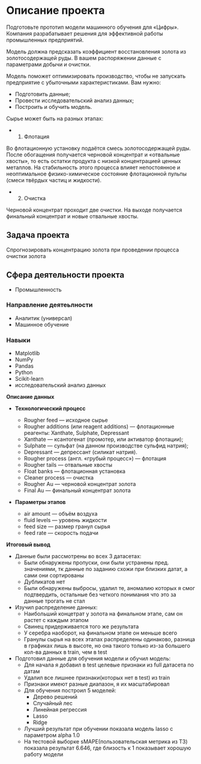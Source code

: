 <h1> Описание проекта </h1>

Подготовьте прототип модели машинного обучения для «Цифры». Компания разрабатывает решения для эффективной работы промышленных предприятий.


Модель должна предсказать коэффициент восстановления золота из золотосодержащей руды. В вашем распоряжении данные с параметрами добычи и очистки.


Модель поможет оптимизировать производство, чтобы не запускать предприятие с убыточными характеристиками.
Вам нужно:


- Подготовить данные;
- Провести исследовательский анализ данных;
- Построить и обучить модель.

Сырье может быть на разных этапах:

- 1. Флотация


Во флотационную установку подаётся смесь золотосодержащей руды. После обогащения получается черновой концентрат и «отвальные хвосты», то есть остатки продукта с низкой концентрацией ценных металлов.
На стабильность этого процесса влияет непостоянное и неоптимальное физико-химическое состояние флотационной пульпы (смеси твёрдых частиц и жидкости).


- 2. Очистка 


Черновой концентрат проходит две очистки. На выходе получается финальный концентрат и новые отвальные хвосты.



<h2> Задача проекта </h2>

Спрогнозировать концентрацию золота при проведении процесса очистки золота

<h2> Сфера деятельности проекта </h2>

- Промышленность

<h3> Направление деятеьлности </h3>


- Аналитик (универсал)
- Машинное обучение


<h3> Навыки </h3>

- Matplotlib
- NumPy
- Pandas
- Python
- Scikit-learn
- исследовательский анализ данных


**Описание данных**


- **Технологический процесс**
    - Rougher feed — исходное сырье
    - Rougher additions (или reagent additions) — флотационные реагенты: Xanthate, Sulphate, Depressant
    - Xanthate — ксантогенат (промотер, или активатор флотации);
    - Sulphate — сульфат (на данном производстве сульфид натрия);
    - Depressant — депрессант (силикат натрия).
    - Rougher process (англ. «грубый процесс») — флотация
    - Rougher tails — отвальные хвосты
    - Float banks — флотационная установка
    - Cleaner process — очистка
    - Rougher Au — черновой концентрат золота
    - Final Au — финальный концентрат золота

    
- **Параметры этапов**
    - air amount — объём воздуха
    - fluid levels — уровень жидкости
    - feed size — размер гранул сырья
    - feed rate — скорость подачи



**Итоговый вывод**

- Данные были рассмотрены во всех 3 датасетах:
    - Были обнаружены пропуски, они были устранены пред. значениями, тк данные по заданию схожи при близких датат, а сами они сортированы
    - Дубликатов нет
    - Были обнаружены выбросы, удалил те, аномалию которых я смог подтвердить, остальные без четкого понимания что это за данные трогать не стал
- Изучил распределение данных:
    - Наибольший концетрат у золота на финальном этапе, сам он растет с каждым этапом
    - Свинец придерживается того же результата
    - У серебра наоборот, на финальном этапе он меньше всего
    - Гранулы сырья на всех этапах распределены одинаково, разница в графиках лишь в высоте, но она такого только из-за большего кол-ва данных в train, чем в test
- Подготовил данные для обучения модели и обучил модель:
    - Для начала я добавил в test целевые признаки из full датасета по датам
    - Удалил все лишнее признаки(которых нет в test) из train
    - Признаки имеют разные диапазон, я их масштабировал
    - Для обучения построил 5 моделей:
        - Дерево решений
        - Случайный лес
        - Линейная регрессия
        - Lasso
        - Ridge
    - Лучший результат при обучении показала модель lasso с параметром alpha 1.0
    - На тестовой выборке sMAPE(пользовательская метрика из ТЗ) показала результат 6.646, где близость к 1 показывает хорошую работу модели